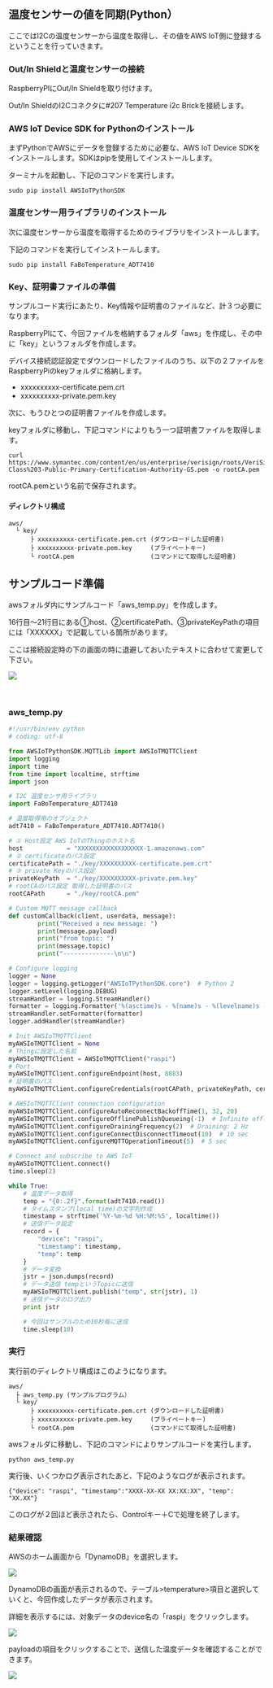 
## 温度センサーの値を同期(Python）

ここではI2Cの温度センサーから温度を取得し、その値をAWS IoT側に登録するということを行っていきます。

### Out/In Shieldと温度センサーの接続
RaspberryPIにOut/In Shieldを取り付けます。

Out/In ShieldのI2Cコネクタに#207 Temperature i2c Brickを接続します。


### AWS IoT Device SDK for Pythonのインストール

まずPythonでAWSにデータを登録するために必要な、AWS IoT Device SDKをインストールします。SDKはpipを使用してインストールします。

ターミナルを起動し、下記のコマンドを実行します。

```
sudo pip install AWSIoTPythonSDK
```

### 温度センサー用ライブラリのインストール
次に温度センサーから温度を取得するためのライブラリをインストールします。

下記のコマンドを実行してインストールします。

```
sudo pip install FaBoTemperature_ADT7410
```


### Key、証明書ファイルの準備
サンプルコード実行にあたり、Key情報や証明書のファイルなど、計３つ必要になります。

RaspberryPIにて、今回ファイルを格納するフォルダ「aws」を作成し、その中に「key」というフォルダを作成します。

デバイス接続認証設定でダウンロードしたファイルのうち、以下の２ファイルをRaspberryPiのkeyフォルダに格納します。

* xxxxxxxxxx-certificate.pem.crt
* xxxxxxxxxx-private.pem.key


次に、もうひとつの証明書ファイルを作成します。

keyフォルダに移動し、下記コマンドによりもう一つ証明書ファイルを取得します。

```
curl https://www.symantec.com/content/en/us/enterprise/verisign/roots/VeriSign-Class%203-Public-Primary-Certification-Authority-G5.pem -o rootCA.pem
```

rootCA.pemという名前で保存されます。

#### ディレクトリ構成

```
aws/
  └ key/
      ├ xxxxxxxxxx-certificate.pem.crt (ダウンロードした証明書)
      ├ xxxxxxxxxx-private.pem.key     (プライベートキー)
      └ rootCA.pem                     (コマンドにて取得した証明書)
```



## サンプルコード準備
awsフォルダ内にサンプルコード「aws_temp.py」を作成します。

16行目〜21行目にある①host、②certificatePath、③privateKeyPathの項目には「XXXXXX」で記載している箇所があります。


ここは接続設定時の下の画面の時に退避しておいたテキストに合わせて変更して下さい。

![](img/publish/python/001.png)

<br>

### aws_temp.py

``` python
#!/usr/bin/env python
# coding: utf-8

from AWSIoTPythonSDK.MQTTLib import AWSIoTMQTTClient
import logging
import time
from time import localtime, strftime
import json

# I2C 温度センサ用ライブラリ
import FaBoTemperature_ADT7410

# 温度取得用のオブジェクト
adt7410 = FaBoTemperature_ADT7410.ADT7410()

# ① Host設定 AWS IoTのThingのホスト名
host            = "XXXXXXXXXXXXXXXXXX-1.amazonaws.com"
# ② certificateのパス設定
certificatePath = "./key/XXXXXXXXXX-certificate.pem.crt"
# ③ private Keyのパス設定
privateKeyPath  = "./key/XXXXXXXXXX-private.pem.key"
# rootCAのパス設定 取得した証明書のパス
rootCAPath      = "./key/rootCA.pem"

# Custom MQTT message callback
def customCallback(client, userdata, message):
        print("Received a new message: ")
        print(message.payload)
        print("from topic: ")
        print(message.topic)
        print("--------------\n\n")

# Configure logging
logger = None
logger = logging.getLogger("AWSIoTPythonSDK.core")  # Python 2
logger.setLevel(logging.DEBUG)
streamHandler = logging.StreamHandler()
formatter = logging.Formatter('%(asctime)s - %(name)s - %(levelname)s - %(message)s')
streamHandler.setFormatter(formatter)
logger.addHandler(streamHandler)

# Init AWSIoTMQTTClient
myAWSIoTMQTTClient = None
# Thingに設定した名前
myAWSIoTMQTTClient = AWSIoTMQTTClient("raspi")
# Port
myAWSIoTMQTTClient.configureEndpoint(host, 8883)
# 証明書のパス
myAWSIoTMQTTClient.configureCredentials(rootCAPath, privateKeyPath, certificatePath)

# AWSIoTMQTTClient connection configuration
myAWSIoTMQTTClient.configureAutoReconnectBackoffTime(1, 32, 20)
myAWSIoTMQTTClient.configureOfflinePublishQueueing(-1)  # Infinite offline Publish queueing
myAWSIoTMQTTClient.configureDrainingFrequency(2)  # Draining: 2 Hz
myAWSIoTMQTTClient.configureConnectDisconnectTimeout(10)  # 10 sec
myAWSIoTMQTTClient.configureMQTTOperationTimeout(5)  # 5 sec

# Connect and subscribe to AWS IoT
myAWSIoTMQTTClient.connect()
time.sleep(2)

while True:
    # 温度データ取得
    temp = "{0:.2f}".format(adt7410.read())
    # タイムスタンプ(local time)の文字列作成 
    timestamp = strftime('%Y-%m-%d %H:%M:%S', localtime())
    # 送信データ設定
    record = {
        "device": "raspi",
        "timestamp": timestamp,
        "temp": temp
    }
    # データ変換
    jstr = json.dumps(record)
    # データ送信 tempというTopicに送信
    myAWSIoTMQTTClient.publish("temp", str(jstr), 1)
    # 送信データのログ出力
    print jstr

    # 今回はサンプルのため10秒毎に送信
    time.sleep(10)

```

### 実行

実行前のディレクトリ構成はこのようになります。

```
aws/
  ├ aws_temp.py (サンプルプログラム）
  └ key/
      ├ xxxxxxxxxx-certificate.pem.crt (ダウンロードした証明書)
      ├ xxxxxxxxxx-private.pem.key     (プライベートキー)
      └ rootCA.pem                     (コマンドにて取得した証明書)
```

awsフォルダに移動し、下記のコマンドによりサンプルコードを実行します。

```
python aws_temp.py
```

実行後、いくつかログ表示されたあと、下記のようなログが表示されます。

```
{"device": "raspi", "timestamp":"XXXX-XX-XX XX:XX:XX", "temp": "XX.XX"}
```

このログが２回ほど表示されたら、Controlキー＋Cで処理を終了します。


### 結果確認

AWSのホーム画面から「DynamoDB」を選択します。

![](img/publish/python/101.png)

DynamoDBの画面が表示されるので、テーブル>temperature>項目と選択していくと、今回作成したデータが表示されます。

詳細を表示するには、対象データのdevice名の「raspi」をクリックします。

![](img/publish/python/102.png)

payloadの項目をクリックすることで、送信した温度データを確認することができます。

![](img/publish/python/103.png)
